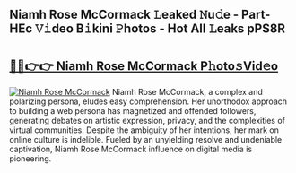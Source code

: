 ## Niamh Rose McCormack 𝙻eaked 𝙽u𝚍e - Part-HEc 𝚅𝚒deo B𝚒kini 𝙿hotos - Hot All 𝙻eaks pPS8R

# <h2><a href="http://ld1uv4.urlbe.top/?page=Niamh+Rose+McCormack">🔗🔗👉👉 Niamh Rose McCormack P𝚑oto𝚜Vid𝚎o</a></h2>

[![Niamh Rose McCormack](https://i.imgur.com/eBuTRDB.gif)](http://ld1uv4.urlbe.top/?page=Niamh+Rose+McCormack)
Niamh Rose McCormack, a complex and polarizing persona, eludes easy comprehension. Her unorthodox approach to building a web persona has magnetized and offended followers, generating debates on artistic expression, privacy, and the complexities of virtual communities. Despite the ambiguity of her intentions, her mark on online culture is indelible. Fueled by an unyielding resolve and undeniable captivation, Niamh Rose McCormack influence on digital media is pioneering.
